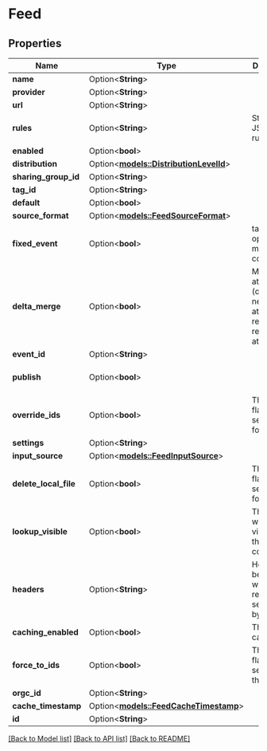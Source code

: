 # Feed

## Properties

Name | Type | Description | Notes
------------ | ------------- | ------------- | -------------
**name** | Option<**String**> |  | [optional]
**provider** | Option<**String**> |  | [optional]
**url** | Option<**String**> |  | [optional]
**rules** | Option<**String**> | Stringified JSON filter rules. | [optional]
**enabled** | Option<**bool**> |  | [optional]
**distribution** | Option<[**models::DistributionLevelId**](DistributionLevelId.md)> |  | [optional]
**sharing_group_id** | Option<**String**> |  | [optional]
**tag_id** | Option<**String**> |  | [optional]
**default** | Option<**bool**> |  | [optional]
**source_format** | Option<[**models::FeedSourceFormat**](FeedSourceFormat.md)> |  | [optional]
**fixed_event** | Option<**bool**> | target_event option might be considered | [optional]
**delta_merge** | Option<**bool**> | Merge attributes (only add new attribute, remove revoked attributes) | [optional]
**event_id** | Option<**String**> |  | [optional]
**publish** | Option<**bool**> |  | [optional][default to false]
**override_ids** | Option<**bool**> | The IDS flags will be set to Off for this feed | [optional]
**settings** | Option<**String**> |  | [optional]
**input_source** | Option<[**models::FeedInputSource**](FeedInputSource.md)> |  | [optional]
**delete_local_file** | Option<**bool**> | The IDS flags will be set to Off for this feed | [optional]
**lookup_visible** | Option<**bool**> | The lookup will not be visible in the feed correlation | [optional]
**headers** | Option<**String**> | Headers to be passed with the requests. All separated by   | [optional]
**caching_enabled** | Option<**bool**> | The feed is cached | [optional]
**force_to_ids** | Option<**bool**> | The IDS flags will be set to On for this feed | [optional]
**orgc_id** | Option<**String**> |  | [optional]
**cache_timestamp** | Option<[**models::FeedCacheTimestamp**](FeedCacheTimestamp.md)> |  | [optional]
**id** | Option<**String**> |  | [optional]

[[Back to Model list]](../README.md#documentation-for-models) [[Back to API list]](../README.md#documentation-for-api-endpoints) [[Back to README]](../README.md)


